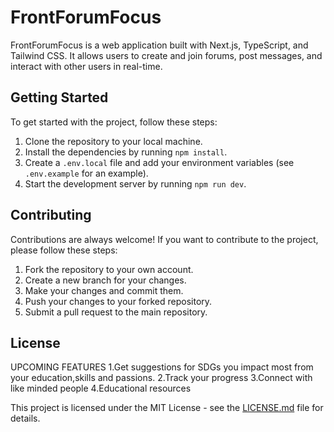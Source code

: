 # FrontForumFocus

FrontForumFocus is a web application built with Next.js, TypeScript, and Tailwind CSS. It allows users to create and join forums, post messages, and interact with other users in real-time.

## Getting Started

To get started with the project, follow these steps:

1. Clone the repository to your local machine.
2. Install the dependencies by running `npm install`.
3. Create a `.env.local` file and add your environment variables (see `.env.example` for an example).
4. Start the development server by running `npm run dev`.

## Contributing

Contributions are always welcome! If you want to contribute to the project, please follow these steps:

1. Fork the repository to your own account.
2. Create a new branch for your changes.
3. Make your changes and commit them.
4. Push your changes to your forked repository.
5. Submit a pull request to the main repository.

## License

UPCOMING FEATURES
1.Get suggestions for SDGs you impact most from your education,skills and passions.
2.Track your progress
3.Connect with like minded people 
4.Educational resources



This project is licensed under the MIT License - see the [LICENSE.md](LICENSE.md) file for details.
